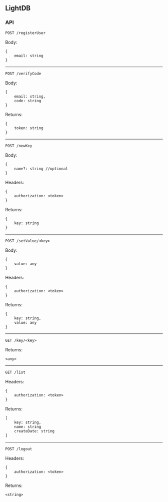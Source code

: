 ## LightDB

### API


```
POST /registerUser
```

Body: 
```
{
    email: string
}
```
---
```
POST /verifyCode 
```
Body: 
```
{
    email: string,
    code: string
}
```

Returns:
```
{
    token: string
}
```
---
```
POST /newKey 
```
Body: 
```
{
    name?: string //optional
}
```
Headers: 
```
{
    authorization: <token>
}
```
Returns:
```
{
    key: string
}
```
---
```
POST /setValue/<key> 
```
Body: 
```
{
    value: any
}
```
Headers: 
```
{
    authorization: <token>
}
```
Returns:
```
{
    key: string,
    value: any
}
```
---
```
GET /key/<key> 
```
Returns:
```
<any>
```
---
```
GET /list 
```
Headers: 
```
{
    authorization: <token>
}
```
Returns:
```
[
    key: string,
    name: string
    createDate: string
]
```
---
```
POST /logout 
```
Headers: 
```
{
    authorization: <token>
}
```
Returns:
```
<string>
```
